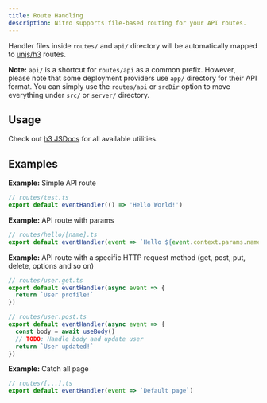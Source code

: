 ```yaml
---
title: Route Handling
description: Nitro supports file-based routing for your API routes.
---
```


Handler files inside `routes/` and `api/` directory will be automatically mapped to [unjs/h3](https://github.com/unjs/h3) routes.

**Note:** `api/` is a shortcut for `routes/api` as a common prefix. However, please note that some deployment providers use `app/` directory for their API format. You can simply use the `routes/api` or `srcDir` option to move everything under `src/` or `server/` directory.

## Usage

Check out [h3 JSDocs](https://www.jsdocs.io/package/h3#package-index-functions) for all available utilities.

## Examples

**Example:** Simple API route

```js
// routes/test.ts
export default eventHandler(() => 'Hello World!')
```

**Example:** API route with params

```js
// routes/hello/[name].ts
export default eventHandler(event => `Hello ${event.context.params.name}!`)
```

**Example:** API route with a specific HTTP request method (get, post, put, delete, options and so on)

```js
// routes/user.get.ts
export default eventHandler(async event => {
  return `User profile!`
})
```

```js
// routes/user.post.ts
export default eventHandler(async event => {
  const body = await useBody()
  // TODO: Handle body and update user
  return `User updated!`
})
```

**Example:** Catch all page

```js
// routes/[...].ts
export default eventHandler(event => `Default page`)
```

